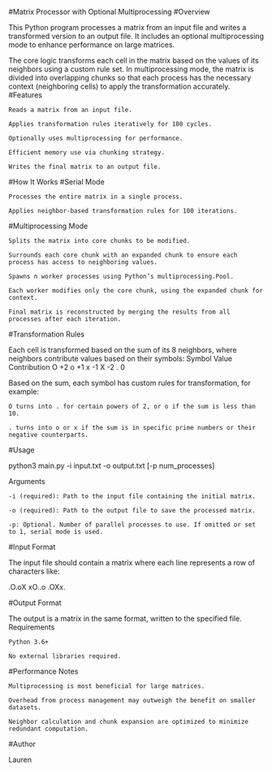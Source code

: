 #Matrix Processor with Optional Multiprocessing
#Overview

This Python program processes a matrix from an input file and writes a transformed version to an output file. It includes an optional multiprocessing mode to enhance performance on large matrices.

The core logic transforms each cell in the matrix based on the values of its neighbors using a custom rule set. In multiprocessing mode, the matrix is divided into overlapping chunks so that each process has the necessary context (neighboring cells) to apply the transformation accurately.
#Features

    Reads a matrix from an input file.

    Applies transformation rules iteratively for 100 cycles.

    Optionally uses multiprocessing for performance.

    Efficient memory use via chunking strategy.

    Writes the final matrix to an output file.

#How It Works
#Serial Mode

    Processes the entire matrix in a single process.

    Applies neighbor-based transformation rules for 100 iterations.

#Multiprocessing Mode

    Splits the matrix into core chunks to be modified.

    Surrounds each core chunk with an expanded chunk to ensure each process has access to neighboring values.

    Spawns n worker processes using Python’s multiprocessing.Pool.

    Each worker modifies only the core chunk, using the expanded chunk for context.

    Final matrix is reconstructed by merging the results from all processes after each iteration.

#Transformation Rules

Each cell is transformed based on the sum of its 8 neighbors, where neighbors contribute values based on their symbols:
Symbol	Value Contribution
O	+2
o	+1
x	-1
X	-2
.	0

Based on the sum, each symbol has custom rules for transformation, for example:

    O turns into . for certain powers of 2, or o if the sum is less than 10.

    . turns into o or x if the sum is in specific prime numbers or their negative counterparts.

#Usage

python3 main.py -i input.txt -o output.txt [-p num_processes]

Arguments

    -i (required): Path to the input file containing the initial matrix.

    -o (required): Path to the output file to save the processed matrix.

    -p: Optional. Number of parallel processes to use. If omitted or set to 1, serial mode is used.

#Input Format

The input file should contain a matrix where each line represents a row of characters like:

.O.oX
xO..o
.OXx.

#Output Format

The output is a matrix in the same format, written to the specified file.
Requirements

    Python 3.6+

    No external libraries required.

#Performance Notes

    Multiprocessing is most beneficial for large matrices.

    Overhead from process management may outweigh the benefit on smaller datasets.

    Neighbor calculation and chunk expansion are optimized to minimize redundant computation.

#Author

Lauren
